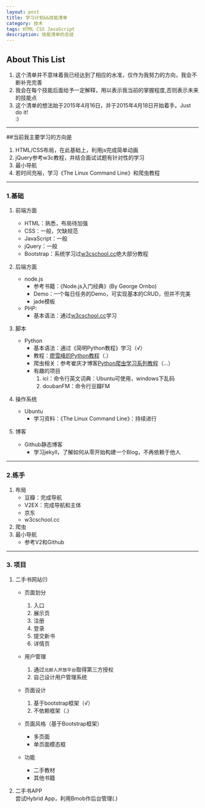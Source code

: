 ```yaml
---
layout: post
title: 学习计划&&技能清单
category: 技术
tags: HTML CSS JavaScript
description: 技能清单的总结
---
```



## About This List
1. 这个清单并不意味着我已经达到了相应的水准，仅作为我努力的方向，我会不断补充完善
2. 我会在每个技能后面给予一定解释，用以表示我当前的掌握程度,否则表示未来的技能点
3. 这个清单的想法始于2015年4月16日，并于2015年4月18日开始着手。Just do it!  
:)

---

##当前我主要学习的方向是  
1. HTML/CSS布局，在此基础上，利用js完成简单动画  
2. jQuery参考w3c教程，并结合面试试题有针对性的学习  
3. 最小导航
4. 若时间充裕，学习《The Linux Command Line》和爬虫教程

---

### 1.基础
1. 前端方面  
	- HTML：熟悉，布局待加强
	- CSS：一般，欠缺规范
	- JavaScript：一般
	- jQuery：一般
	- Bootstrap：系统学习过[w3cschool.cc](http://www.w3cschool.cc/bootstrap/bootstrap-tutorial.html)绝大部分教程

2. 后端方面
	- node.js
		- 参考书籍：《Node.js入门经典》(By George Ornbo)
		- Demo：一个每日任务的Demo，可实现基本的CRUD，但并不完美
		- jade模板
	- PHP:
		- 基本语法：通过[w3cschool.cc](http://www.w3cschool.cc/php/php-tutorial.html)学习

3. 脚本
	- Python
		- 基本语法：通过《简明Python教程》学习（√） 
		- 教程：[廖雪峰的Python教程](http://www.liaoxuefeng.com/wiki/001374738125095c955c1e6d8bb493182103fac9270762a000)（.）
		- 爬虫相关：参考崔庆才博客[Python爬虫学习系列教程](http://cuiqingcai.com/1052.html)（...） 
		- 有趣的项目
			1. ici：命令行英文词典：Ubuntu可使用，windows下乱码
			2. doubanFM：命令行豆瓣FM

4. 操作系统
	- Ubuntu
		- 学习资料：《The Linux Command Line》：持续进行

5. 博客
	- Github静态博客
		- 学习jekyll，了解如何从零开始构建一个Blog，不再依赖于他人

---

### 2.练手

1. 布局
	- 豆瓣：完成导航
	- V2EX：完成导航和主体
	- 京东
	- w3cschool.cc
2. 爬虫
3. 最小导航
	- 参考V2和Github

---

### 3. 项目
1. 二手书网站(!)
	- 页面划分
		1. 入口
		2. 展示页
		3. 注册
		4. 登录
		5. 提交新书
		6. 详情页

	- 用户管理
		1. 通过`北邮人开放平台`取得第三方授权
		2. 自己设计用户管理系统
	- 页面设计
		1. 基于bootstrap框架（√）
		2. 不依赖框架（.)
	- 页面风格（基于Bootstrap框架）
		- 多页面
		- 单页面模态框
	- 功能
		- 二手教材
		- 其他书籍

2. 二手书APP  
	尝试Hybrid App，利用Bmob作后台管理(.)